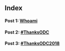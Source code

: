 ## Index

#### Post 1: [Whoami](https://gassenmj.github.io/whoami)

#### Post 2: [#ThanksODC](https://gassenmj.github.io/thanksODC)

#### Post 3: [#ThanksODC2018](https://gassenmj.github.io/thanksODC2018)
